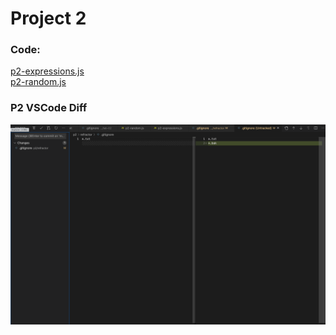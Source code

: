 # Project 2
### Code:
[p2-expressions.js](p2-expressions.js)  
[p2-random.js](p2-random.js)

### P2 VSCode Diff
![P2 VSCode Diff](p2-vscode-diff.png)

